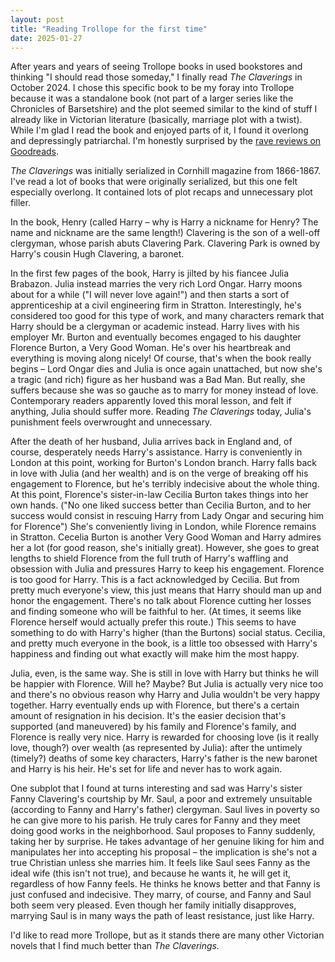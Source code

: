 ```yaml
---
layout: post
title: "Reading Trollope for the first time"
date: 2025-01-27
---
```


After years and years of seeing Trollope books in used bookstores and thinking "I should read those someday," I finally read *The Claverings* in October 2024. I chose this specific book to be my foray into Trollope because it was a standalone book (not part of a larger series like the Chronicles of Barsetshire) and the plot seemed similar to the kind of stuff I already like in Victorian literature (basically, marriage plot with a twist). While I'm glad I read the book and enjoyed parts of it, I found it overlong and depressingly patriarchal. I'm honestly surprised by the [rave reviews on Goodreads](https://www.goodreads.com/book/show/469232.The_Claverings).

*The Claverings* was initially serialized in Cornhill magazine from 1866-1867. I've read a lot of books that were originally serialized, but this one felt especially overlong. It contained lots of plot recaps and unnecessary plot filler.

In the book, Henry (called Harry – why is Harry a nickname for Henry? The name and nickname are the same length!) Clavering is the son of a well-off clergyman, whose parish abuts Clavering Park. Clavering Park is owned by Harry's cousin Hugh Clavering, a baronet.

In the first few pages of the book, Harry is jilted by his fiancee Julia Brabazon. Julia instead marries the very rich Lord Ongar. Harry moons about for a while ("I will never love again!") and then starts a sort of apprenticeship at a civil engineering firm in Stratton. Interestingly, he's considered too good for this type of work, and many characters remark that Harry should be a clergyman or academic instead. Harry lives with his employer Mr. Burton and eventually becomes engaged to his daughter Florence Burton, a Very Good Woman. He's over his heartbreak and everything is moving along nicely! Of course, that's when the book really begins – Lord Ongar dies and Julia is once again unattached, but now she's a tragic (and rich) figure as her husband was a Bad Man. But really, she suffers because she was so gauche as to marry for money instead of love. Contemporary readers apparently loved this moral lesson, and felt if anything, Julia should suffer more. Reading *The Claverings* today, Julia's punishment feels overwrought and unnecessary.

After the death of her husband, Julia arrives back in England and, of course, desperately needs Harry's assistance. Harry is conveniently in London at this point, working for Burton's London branch. Harry falls back in love with Julia (and her wealth) and is on the verge of breaking off his engagement to Florence, but he's terribly indecisive about the whole thing. At this point, Florence's sister-in-law Cecilia Burton takes things into her own hands. ("No one liked success better than Cecilia Burton, and to her success would consist in rescuing Harry from Lady Ongar and securing him for Florence") She's conveniently living in London, while Florence remains in Stratton. Cecelia Burton is another Very Good Woman and Harry admires her a lot (for good reason, she's initially great). However, she goes to great lengths to shield Florence from the full truth of Harry's waffling and obsession with Julia and pressures Harry to keep his engagement. Florence is too good for Harry. This is a fact acknowledged by Cecilia. But from pretty much everyone's view, this just means that Harry should man up and honor the engagement. There's no talk about Florence cutting her losses and finding someone who will be faithful to her. (At times, it seems like Florence herself would actually prefer this route.) This seems to have something to do with Harry's higher (than the Burtons) social status. Cecilia, and pretty much everyone in the book, is a little too obsessed with Harry's happiness and finding out what exactly will make him the most happy.

Julia, even, is the same way. She is still in love with Harry but thinks he will be happier with Florence. Will he? Maybe? But Julia is actually very nice too and there's no obvious reason why Harry and Julia wouldn't be very happy together. Harry eventually ends up with Florence, but there's a certain amount of resignation in his decision. It's the easier decision that's supported (and maneuvered) by his family and Florence's family, and Florence is really very nice. Harry is rewarded for choosing love (is it really love, though?) over wealth (as represented by Julia): after the untimely (timely?) deaths of some key characters, Harry's father is the new baronet and Harry is his heir. He's set for life and never has to work again.

One subplot that I found at turns interesting and sad was Harry's sister Fanny Clavering's courtship by Mr. Saul, a poor and extremely unsuitable (according to Fanny and Harry's father) clergyman. Saul lives in poverty so he can give more to his parish. He truly cares for Fanny and they meet doing good works in the neighborhood. Saul proposes to Fanny suddenly, taking her by surprise. He takes advantage of her genuine liking for him and manipulates her into accepting his proposal – the implication is she's not a true Christian unless she marries him. It feels like Saul sees Fanny as the ideal wife (this isn't not true), and because he wants it, he will get it, regardless of how Fanny feels. He thinks he knows better and that Fanny is just confused and indecisive. They marry, of course, and Fanny and Saul both seem very pleased. Even though her family initially disapproves, marrying Saul is in many ways the path of least resistance, just like Harry.

I'd like to read more Trollope, but as it stands there are many other Victorian novels that I find much better than *The Claverings.*

<script data-goatcounter="https://dlog.goatcounter.com/count"
        async src="//gc.zgo.at/count.js"></script>